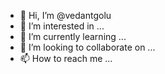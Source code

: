 - 👋 Hi, I’m @vedantgolu
- 👀 I’m interested in ...
- 🌱 I’m currently learning ...
- 💞️ I’m looking to collaborate on ...
- 📫 How to reach me ...

<!---
vedantgolu/vedantgolu is a ✨ special ✨ repository because its `README.md` (this file) appears on your GitHub profile.
You can click the Preview link to take a look at your changes.
--->

